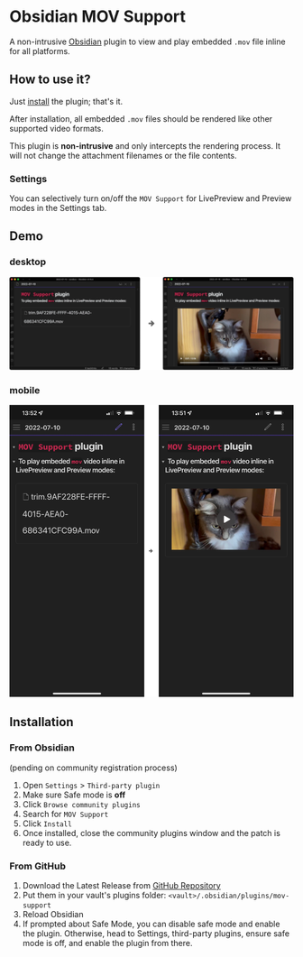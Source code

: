 # Obsidian MOV Support 

A non-intrusive [Obsidian](https://obsidian.md/) plugin to view and play embedded `.mov` file inline for all platforms. 

## How to use it?

Just [install](#installation) the plugin; that's it. 

After installation, all embedded `.mov` files should be rendered like other supported video formats. 

This plugin is **non-intrusive** and only intercepts the rendering process. It will not change the attachment filenames or the file contents.

### Settings
You can selectively turn on/off the `MOV Support` for LivePreview and Preview modes in the Settings tab.

## Demo

### desktop
![demo-desktop](media/demo-desktop.png)

### mobile
![demo-mobile](media/demo-mobile.png)

## Installation
### From Obsidian
(pending on community registration process)

1. Open `Settings` > `Third-party plugin`
2. Make sure Safe mode is **off**
3. Click `Browse community plugins`
4. Search for `MOV Support` 
5. Click `Install`
6. Once installed, close the community plugins window and the patch is ready to use.

### From GitHub

1. Download the Latest Release from [GitHub Repository](https://github.com/connectdotz/obsidian-mov-support/releases)
2. Put them in your vault's plugins folder: `<vault>/.obsidian/plugins/mov-support`
3. Reload Obsidian
4. If prompted about Safe Mode, you can disable safe mode and enable the plugin. Otherwise, head to Settings, third-party plugins, ensure safe mode is off, and enable the plugin from there.

